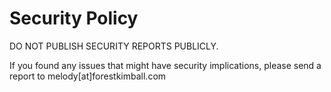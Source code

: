 # Security Policy

DO NOT PUBLISH SECURITY REPORTS PUBLICLY.

If you found any issues that might have security implications, please send a 
report to melody[at]forestkimball.com